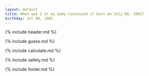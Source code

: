 ```yaml
---
layout: default
title: When was I or my baby conceived if born on July 08, 1901?
birthday: Jul 08, 1901
---
```


{% include header.md %}

{% include guess.md %}

{% include calculate.md %}

{% include safety.md %}

{% include footer.md %}



